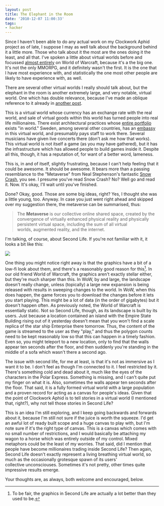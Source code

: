 ```yaml
---
layout: post
title: The Elephant in the Room
date: '2010-12-07 11:00:33'
tags:
- hacker
---
```


Since I haven't been able to do any actual work on my Clockwork Aphid project as of late, I suppose I may as well talk about the background behind it a little more. Those who talk about it the most are the ones doing it the least, and all that. I've spoken a little about virtual worlds before and focussed [almost entirely][wow-oh-wow] on World of Warcraft, because it's a the big one. It's not the only MMORPG, and it definitely wasn't the first. It is the one that I have most experience with, and statistically the one most other people are likely to have experience with, as well.  

[wow-oh-wow]: /2010/10/08/wow-oh-wow

There are several other virtual worlds I really should talk about, but the elephant in the room is another extremely large, and very notable, virtual world. One which has double relevance, because I've made an oblique reference to it already in [another post].  

[another post]: /2010/10/19/youre-speaking-my-landscape-baby

<!-- More -->

This is a virtual world whose currency has an exchange rate with the real world, and sale of virtual goods within this world has turned people into real life millionaires. There exist architectural practices whose [entire portfolio] exists "in world." Sweden, among several other countries, has an [embassy] in this virtual world, and presumably pays staff to work there. Several musicians have given live concerts there (don't ask me how that works). This virtual world is not itself a game (as you may have gathered), but it has the infrastructure which has allowed people to build games inside it. Despite all this, though, it has a reputation of, for want of a better word, lameness.  

[entire portfolio]: http://acs.anshechung.com/index.php?cmd=portfolios
[embassy]: http://www.sweden.se/eng/Home/Lifestyle/Reading/Second-Life/

This is, in and of itself, slightly frustrating, because I can't help feeling that it could be awesome. It should be awesome. It bears more than a passing resemblance to the "Metaverse" from Neal Stephenson's fantastic [Snow Crash], you see. I presume you've read Snow Crash? No? Well go and read it. Now. It's okay, I'll wait until you've finished.  

[Snow Crash]: http://www.amazon.co.uk/Snow-Crash-Neal-Stephenson/dp/0140232923?tag=harveyncom-21

Done? Okay, good. Those are some big ideas, right? Yes, I thought she was a little young, too. Anyway. In case you just went right ahead and skipped over my suggestion there, the metaverse can be summarised, thus: 


> The <b>Metaverse</b> is our collective online shared space, created by the convergence of virtually enhanced physical reality and physically persistent virtual space, including the sum of all virtual worlds, augmented reality, and the internet.


I'm talking, of course, about Second Life. If you're not familiar with it, it looks a bit like this: 

![](https://wiki-land.wikispaces.com/file/view/second_life_2.jpg/142027689/second_life_2.jpg) 
 
One thing you might notice right away is that the graphics have a bit of a low-fi look about them, and there's a reasonably good reason for this[^n]. In our old friend World of Warcraft, the graphics aren't exactly stellar either, but they're much sharper than this. In WoW, by and large, the landscape doesn't really change, unless (topically) a large new expansion is being released with results in sweeping changes to the world. In WoW, when this does happen, the game forces you to download the changes before it lets you start playing. This might be a lot of data (in the order of gigabytes) but it doesn't happen often. As previously noted, the World of Warcraft is essentially static. Not so Second Life, though, as its landscape is built by its users. Just because a location contained an island with the Empire State Building rising out of it yesterday doesn't mean that you won't find a scale replica of the star ship Enterprise there tomorrow. Thus, the content of the game is streamed to the user as they "play," and thus the polygon counts need to be kept reasonably low so that this can happen in a timely fashion. Even so, you might teleport to a new location, only to find that the walls appear ten seconds after the floor, and then suddenly you're standing in the middle of a sofa which wasn't there a second ago.  

The issue with second life, for me at least, is that it's not as immersive as I want it to be. I don't feel as though I'm connected to it. I feel restricted by it. There's something cold and dead about it, much like the eyes of the characters in the Polar Express. Something is missing, and I can't quite put my finger on what it is. Also, sometimes the walls appear ten seconds after the floor. That said, it is a fully formed virtual world with a large population and a proven record for acting as a canvas for people's ideas. Given that the point of Clockwork Aphid is to tell stories in a virtual world (I mentioned that, right?), why not tell those stories in Second Life?  

This is an idea I'm still exploring, and I keep going backwards and forwards about it, because I'm still not sure if the juice is worth the squeeze. I'd get an awful lot of ready built scope and a huge canvas to play with, but I'm note sure if it's the right type of canvas. This is a canvas which comes with no small number of restrictions, and I would basically be attaching my wagon to a horse which was entirely outside of my control. Mixed metaphors could be the least of my worries. That said, did I mention that people have become millionaires trading inside Second Life? Then again, Second Life doesn't exactly represent a living breathing virtual world, so much as the occasionally grotesque spawn of its users' collective unconsciouses. Sometimes it's not pretty, other times quite impressive results emerge.  

Your thoughts are, as always, both welcome and encouraged, below.  

[^n]: To be fair, the graphics in Second Life are actually a lot better than they used to be.
